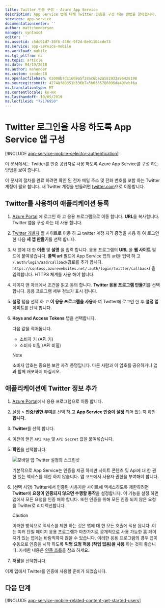 ```yaml
---
title: Twitter 인증 구성 - Azure App Service
description: App Service 앱에 대해 Twitter 인증을 구성 하는 방법을 알아봅니다.
services: app-service
documentationcenter: ''
author: mattchenderson
manager: syntaxc4
editor: ''
ms.assetid: c6dc91d7-30f6-448c-9f2d-8e91104cde73
ms.service: app-service-mobile
ms.workload: mobile
ms.tgt_pltfrm: na
ms.topic: article
ms.date: 04/19/2018
ms.author: mahender
ms.custom: seodec18
ms.openlocfilehash: 02008b7dc1609a5f28ac6ba2a582933a96428198
ms.sourcegitcommit: 42748f80351b336b7a5b6335786096da49febf6a
ms.translationtype: MT
ms.contentlocale: ko-KR
ms.lasthandoff: 10/09/2019
ms.locfileid: "72176950"
---
```

# <a name="configure-your-app-service-app-to-use-twitter-login"></a>Twitter 로그인을 사용 하도록 App Service 앱 구성

[!INCLUDE [app-service-mobile-selector-authentication](../../includes/app-service-mobile-selector-authentication.md)]

이 문서에서는 Twitter를 인증 공급자로 사용 하도록 Azure App Service를 구성 하는 방법을 보여 줍니다.

이 문서의 절차를 완료 하려면 확인 된 전자 메일 주소 및 전화 번호를 포함 하는 Twitter 계정이 필요 합니다. 새 Twitter 계정을 만들려면 [twitter.com]으로 이동합니다.

## <a name="register"></a>Twitter를 사용하여 애플리케이션 등록

1. [Azure Portal] 에 로그인 하 고 응용 프로그램으로 이동 합니다. **URL**을 복사합니다. Twitter 앱을 구성 하는 데 사용 합니다.
1. [Twitter 개발자] 웹 사이트로 이동 하 고 twitter 계정 자격 증명을 사용 하 여 로그인 한 다음 **새 앱 만들기**를 선택 합니다.
1. 새 앱에 대 한 **이름** 및 **설명** 을 입력 합니다. 응용 프로그램의 **URL** 을 **웹 사이트** 필드에 붙여넣습니다. **콜백 url** 필드에 App Service 앱의 url을 입력 하 고 `/.auth/login/aad/callback`경로를 추가 합니다. `https://contoso.azurewebsites.net/.auth/login/twitter/callback`) 을 입력합니다. HTTPS 체계를 사용 해야 합니다.
1. 페이지 맨 아래에서 조건을 읽고 동의 합니다. **Twitter 응용 프로그램 만들기**를 선택 합니다. 응용 프로그램 세부 정보가 표시 됩니다.
1. **설정** 탭을 선택 하 고 **이 응용 프로그램을 사용**하 여 Twitter에 로그인 한 후 **설정 업데이트**를 선택 합니다.
1. **Keys and Access Tokens** 탭을 선택합니다.

   다음 값을 적어둡니다.
   - 소비자 키 (API 키)
   - 소비자 비밀 (API 비밀)

   > [!NOTE]
   > 소비자 암호는 중요한 보안 자격 증명입니다. 다른 사람과 이 암호를 공유하거나 앱과 함께 배포하지 마십시오.

## <a name="secrets"></a>애플리케이션에 Twitter 정보 추가

1. [Azure Portal]에서 응용 프로그램으로 이동 합니다.
1. 설정 > **인증/권한 부여**를 선택 하 고 **App Service 인증이** **설정** 되어 있는지 확인 **합니다.**
1. **Twitter**를 선택 합니다.
1. 이전에 얻은 `API Key` 및 `API Secret` 값을 붙여넣습니다.
1. **확인**을 선택합니다.

   ![모바일 앱 Twitter 설정의 스크린샷][1]

   기본적으로 App Service는 인증을 제공 하지만 사이트 콘텐츠 및 Api에 대 한 권한 있는 액세스를 제한 하지 않습니다. 앱 코드에서 사용자 권한을 부여해야 합니다.

1. (선택 사항) Twitter에서 인증된 사용자만 사이트에 액세스하도록 제한하려면 **Twitter**에 **요청이 인증되지 않으면 수행할 동작**을 설정합니다. 이 기능을 설정 하면 앱에서 모든 요청을 인증 해야 합니다. 또한 인증을 위해 모든 인증 되지 않은 요청을 Twitter로 리디렉션합니다.

   > [!CAUTION]
   > 이러한 방식으로 액세스를 제한 하는 것은 앱에 대 한 모든 호출에 적용 됩니다 .이는 여러 단일 페이지 응용 프로그램과 마찬가지로 공개적으로 사용 가능한 홈 페이지가 있는 앱에는 바람직하지 않을 수 있습니다. 이러한 응용 프로그램의 경우 앱이 수동으로 인증을 시작 하도록 **익명 요청 허용 (작업 없음)을 사용** 하는 것이 좋습니다. 자세한 내용은 [인증 흐름](overview-authentication-authorization.md#authentication-flow)을 참조 하세요.

1. **저장**을 선택합니다.

이제 앱에서 Twitter를 인증에 사용할 준비가 되었습니다.

## <a name="related-content"> </a>다음 단계

[!INCLUDE [app-service-mobile-related-content-get-started-users](../../includes/app-service-mobile-related-content-get-started-users.md)]

<!-- Images. -->

[0]: ./media/app-service-mobile-how-to-configure-twitter-authentication/app-service-twitter-redirect.png
[1]: ./media/app-service-mobile-how-to-configure-twitter-authentication/mobile-app-twitter-settings.png

<!-- URLs. -->

[Twitter 개발자]: https://go.microsoft.com/fwlink/p/?LinkId=268300
[twitter.com]: https://go.microsoft.com/fwlink/p/?LinkID=268287
[Azure Portal]: https://portal.azure.com/
[xamarin]: ../app-services-mobile-app-xamarin-ios-get-started-users.md
